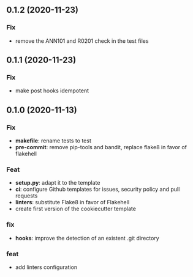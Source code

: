 ## 0.1.2 (2020-11-23)

### Fix

- remove the ANN101 and R0201 check in the test files

## 0.1.1 (2020-11-23)

### Fix

- make post hooks idempotent

## 0.1.0 (2020-11-13)

### Fix

- **makefile**: rename tests to test
- **pre-commit**: remove pip-tools and bandit, replace flake8 in favor of flakehell

### Feat

- **setup.py**: adapt it to the template
- **ci**: configure Github templates for issues, security policy and pull requests
- **linters**: substitute Flake8 in favor of Flakehell
- create first version of the cookiecutter template

### fix

- **hooks**: improve the detection of an existent .git directory

### feat

- add linters configuration
